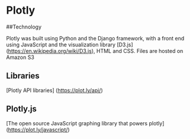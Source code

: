 # Plotly

##Technology

Plotly was built using Python and the Django framework, with a front end using JavaScript and the visualization library 
[D3.js] (https://en.wikipedia.org/wiki/D3.js), HTML and CSS. Files are hosted on Amazon S3

## Libraries
[Plotly API libraries] (https://plot.ly/api/)

## Plotly.js
[The open source JavaScript graphing library that powers plotly] (https://plot.ly/javascript/)

